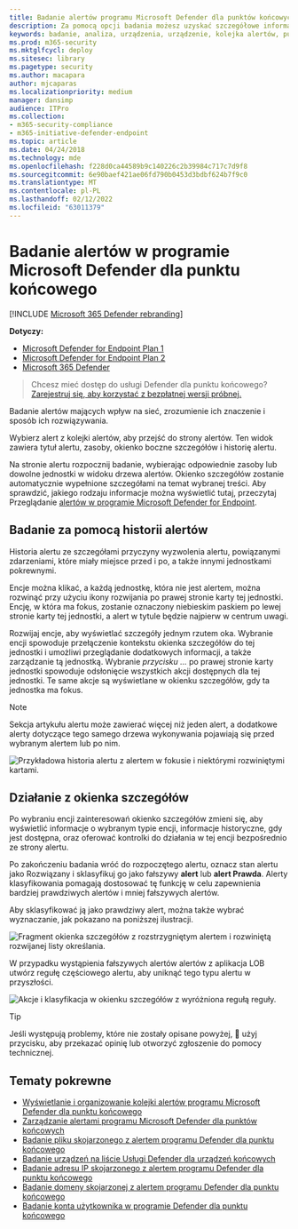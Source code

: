 ```yaml
---
title: Badanie alertów programu Microsoft Defender dla punktów końcowych
description: Za pomocą opcji badania możesz uzyskać szczegółowe informacje na temat alertów mających wpływ na Twoją sieć, ich znaczenie i sposób ich rozwiązywania.
keywords: badanie, analiza, urządzenia, urządzenie, kolejka alertów, pulpit nawigacyjny, adres IP, plik, przesyłanie, przesyłanie, deep analysis, oś czasu, wyszukiwanie, domena, adres URL, ADRES IP
ms.prod: m365-security
ms.mktglfcycl: deploy
ms.sitesec: library
ms.pagetype: security
ms.author: macapara
author: mjcaparas
ms.localizationpriority: medium
manager: dansimp
audience: ITPro
ms.collection:
- m365-security-compliance
- m365-initiative-defender-endpoint
ms.topic: article
ms.date: 04/24/2018
ms.technology: mde
ms.openlocfilehash: f228d0ca44589b9c140226c2b39984c717c7d9f8
ms.sourcegitcommit: 6e90baef421ae06fd790b0453d3bdbf624b7f9c0
ms.translationtype: MT
ms.contentlocale: pl-PL
ms.lasthandoff: 02/12/2022
ms.locfileid: "63011379"
---
```

# <a name="investigate-alerts-in-microsoft-defender-for-endpoint"></a>Badanie alertów w programie Microsoft Defender dla punktu końcowego

[!INCLUDE [Microsoft 365 Defender rebranding](../../includes/microsoft-defender.md)]

**Dotyczy:**
- [Microsoft Defender for Endpoint Plan 1](https://go.microsoft.com/fwlink/p/?linkid=2154037)
- [Microsoft Defender for Endpoint Plan 2](https://go.microsoft.com/fwlink/p/?linkid=2154037)
- [Microsoft 365 Defender](https://go.microsoft.com/fwlink/?linkid=2118804)

> Chcesz mieć dostęp do usługi Defender dla punktu końcowego? [Zarejestruj się, aby korzystać z bezpłatnej wersji próbnej.](https://signup.microsoft.com/create-account/signup?products=7f379fee-c4f9-4278-b0a1-e4c8c2fcdf7e&ru=https://aka.ms/MDEp2OpenTrial?ocid=docs-wdatp-investigatealerts-abovefoldlink)

Badanie alertów mających wpływ na sieć, zrozumienie ich znaczenie i sposób ich rozwiązywania.

Wybierz alert z kolejki alertów, aby przejść do strony alertów. Ten widok zawiera tytuł alertu, zasoby, okienko boczne szczegółów i historię alertu.

Na stronie alertu rozpocznij badanie, wybierając odpowiednie zasoby lub dowolne jednostki w widoku drzewa alertów. Okienko szczegółów zostanie automatycznie wypełnione  szczegółami na temat wybranej treści. Aby sprawdzić, jakiego rodzaju informacje można wyświetlić tutaj, przeczytaj Przeglądanie [alertów w programie Microsoft Defender for Endpoint](/microsoft-365/security/defender-endpoint/review-alerts).

## <a name="investigate-using-the-alert-story"></a>Badanie za pomocą historii alertów

Historia alertu ze szczegółami przyczyny wyzwolenia alertu, powiązanymi zdarzeniami, które miały miejsce przed i po, a także innymi jednostkami pokrewnymi.

Encje można klikać, a każdą jednostkę, która nie jest alertem, można rozwinąć przy użyciu ikony rozwijania po prawej stronie karty tej jednostki. Encję, w która ma fokus, zostanie oznaczony niebieskim paskiem po lewej stronie karty tej jednostki, a alert w tytule będzie najpierw w centrum uwagi.

Rozwijaj encje, aby wyświetlać szczegóły jednym rzutem oka. Wybranie encji spowoduje przełączenie kontekstu okienka szczegółów do tej jednostki i umożliwi przeglądanie dodatkowych informacji, a także zarządzanie tą jednostką. Wybranie *przycisku ...* po prawej stronie karty jednostki spowoduje odsłonięcie wszystkich akcji dostępnych dla tej jednostki. Te same akcje są wyświetlane w okienku szczegółów, gdy ta jednostka ma fokus.

> [!NOTE]
> Sekcja artykułu alertu może zawierać więcej niż jeden alert, a dodatkowe alerty dotyczące tego samego drzewa wykonywania pojawiają się przed wybranym alertem lub po nim.

![Przykładowa historia alertu z alertem w fokusie i niektórymi rozwiniętymi kartami.](images/alert-story-tree.png)

## <a name="take-action-from-the-details-pane"></a>Działanie z okienka szczegółów

Po wybraniu encji zainteresowań okienko szczegółów zmieni się, aby wyświetlić informacje o wybranym typie encji, informacje historyczne, gdy jest dostępna, oraz oferować kontrolki do działania w tej encji bezpośrednio  ze strony alertu.

Po zakończeniu badania wróć do rozpoczętego alertu, oznacz stan alertu jako Rozwiązany i sklasyfikuj go  jako fałszywy **alert** lub **alert Prawda**. Alerty klasyfikowania pomagają dostosować tę funkcję w celu zapewnienia bardziej prawdziwych alertów i mniej fałszywych alertów.

Aby sklasyfikować ją jako prawdziwy alert, można także wybrać wyznaczanie, jak pokazano na poniższej ilustracji.

![Fragment okienka szczegółów z rozstrzygniętym alertem i rozwiniętą rozwijanej listy określania.](images/alert-details-resolved-true.png)

W przypadku wystąpienia fałszywych alertów alertów z aplikacja LOB utwórz regułę częściowego alertu, aby uniknąć tego typu alertu w przyszłości.

![Akcje i klasyfikacja w okienku szczegółów z wyróżniona regułą reguły.](images/alert-false-suppression-rule.png)

> [!TIP]
> Jeśli występują problemy, które nie zostały opisane powyżej, 🙂 użyj przycisku, aby przekazać opinię lub otworzyć zgłoszenie do pomocy technicznej.


## <a name="related-topics"></a>Tematy pokrewne
- [Wyświetlanie i organizowanie kolejki alertów programu Microsoft Defender dla punktu końcowego](alerts-queue.md)
- [Zarządzanie alertami programu Microsoft Defender dla punktów końcowych](manage-alerts.md)
- [Badanie pliku skojarzonego z alertem programu Defender dla punktu końcowego](investigate-files.md)
- [Badanie urządzeń na liście Usługi Defender dla urządzeń końcowych](investigate-machines.md)
- [Badanie adresu IP skojarzonego z alertem programu Defender dla punktu końcowego](investigate-ip.md)
- [Badanie domeny skojarzonej z alertem programu Defender dla punktu końcowego](investigate-domain.md)
- [Badanie konta użytkownika w programie Defender dla punktu końcowego](investigate-user.md)


